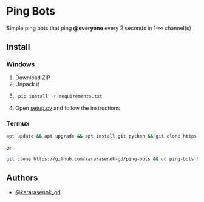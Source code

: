 
# Ping Bots

Simple ping bots that ping **@everyone** every 2 seconds in 1-∞ channel(s)

## Install

### Windows

1. Download ZIP
2. Unpack it
3. ```bash
    pip install -r requirements.txt
    ```
4. Open [setup.py](https://github.com/kararasenok-gd/ping-bots/blob/main/setup.bat) and follow the instructions

### Termux
```bash
apt update && apt upgrade && apt install git python && git clone https://github.com/kararasenok-gd/ping-bots && cd ping-bots && python create_bot.py && python create_status.py
```
or
```bash
git clone https://github.com/kararasenok-gd/ping-bots && cd ping-bots && python create_bot.py && python create_status.py
```

## Authors

- [@kararasenok_gd](https://www.github.com/kararasenok_gd)

